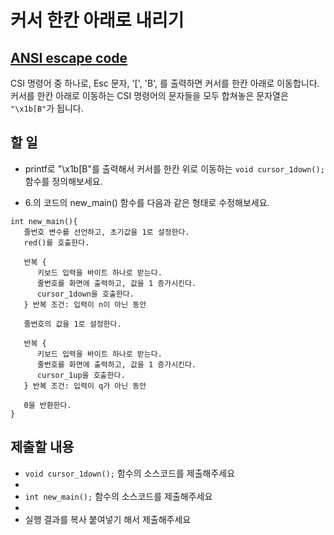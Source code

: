 # 커서 한칸 아래로 내리기

## [ANSI escape code](https://en.wikipedia.org/wiki/ANSI_escape_code)

CSI 명령어 중 하나로, Esc 문자, '[', 'B', 를 출력하면 커서를 한칸 아래로 이동합니다.  
커서를 한칸 아래로 이동하는 CSI 명령어의 문자들을 모두 합쳐놓은 문자열은 `"\x1b[B"`가 됩니다.

## 할 일

* printf로 "\x1b[B"를 출력해서 커서를 한칸 위로 이동하는 `void cursor_1down();` 함수를 정의해보세요.

* 6.의 코드의 new_main() 함수를 다음과 같은 형태로 수정해보세요.

```
int new_main(){
   줄번호 변수를 선언하고, 초기값을 1로 설정한다. 
   red()를 호출한다. 

   반복 {
      키보드 입력을 바이트 하나로 받는다.
      줄번호를 화면에 출력하고, 값을 1 증가시킨다.
      cursor_1down을 호출한다. 
   } 반복 조건: 입력이 n이 아닌 동안

   줄번호의 값을 1로 설정한다.

   반복 {
      키보드 입력을 바이트 하나로 받는다.
      줄번호를 화면에 출력하고, 값을 1 증가시킨다.
      cursor_1up을 호출한다. 
   } 반복 조건: 입력이 q가 아닌 동안
      
   0을 반환한다.
} 
```

## 제출할 내용

* `void cursor_1down();` 함수의 소스코드를 제출해주세요
*
* `int new_main();` 함수의 소스코드를 제출해주세요
*
* 실행 결과를 복사 붙여넣기 해서 제출해주세요
